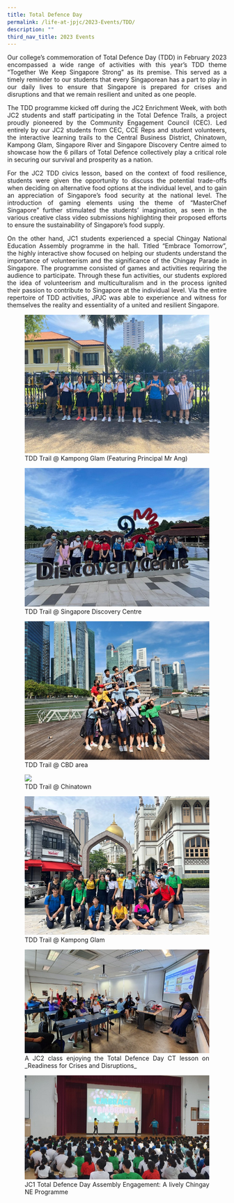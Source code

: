```yaml
---
title: Total Defence Day
permalink: /life-at-jpjc/2023-Events/TDD/
description: ""
third_nav_title: 2023 Events
---
```

<div align=justify>

<p>Our college’s commemoration of Total Defence Day (TDD) in February 2023 encompassed a wide range of activities with this year’s TDD theme “Together We Keep Singapore Strong” as its premise. This served as a timely reminder to our students that every Singaporean has a part to play in our daily lives to ensure that Singapore is prepared for crises and disruptions and that we remain resilient and united as one people.</p>

<p>The TDD programme kicked off during the JC2 Enrichment Week, with both JC2 students and staff participating in the Total Defence Trails, a project proudly pioneered by the Community Engagement Council (CEC). Led entirely by our JC2 students from CEC, CCE Reps and student volunteers, the interactive learning trails to the Central Business District, Chinatown, Kampong Glam, Singapore River and Singapore Discovery Centre aimed to showcase how the 6 pillars of Total Defence collectively play a critical role in securing our survival and prosperity as a nation. </p>

<p>For the JC2 TDD civics lesson, based on the context of food resilience, students were given the opportunity to discuss the potential trade-offs when deciding on alternative food options at the individual level, and to gain an appreciation of Singapore’s food security at the national level. The introduction of gaming elements using the theme of “MasterChef Singapore” further stimulated the students’ imagination, as seen in the various creative class video submissions highlighting their proposed efforts to ensure the sustainability of Singapore’s food supply.</p>

<p>On the other hand, JC1 students experienced a special Chingay National Education Assembly programme in the hall. Titled “Embrace Tomorrow”, the highly interactive show focused on helping our students understand the importance of volunteerism and the significance of the Chingay Parade in Singapore. The programme consisted of games and activities requiring the audience to participate. Through these fun activities, our students explored the idea of volunteerism and multiculturalism and in the process ignited their passion to contribute to Singapore at the individual level. Via the entire repertoire of TDD activities, JPJC was able to experience and witness for themselves the reality and essentiality of a united and resilient Singapore.
</p>

<figure>
<img src="/images/Life%20@%20JPJC/2023%20Events/TDD/image2.jpeg">
<figcaption>
TDD Trail @ Kampong Glam (Featuring Principal Mr Ang)</figcaption></figure>	
	
<figure>
<img src="/images/Life%20@%20JPJC/2023%20Events/TDD/image5.jpeg">
<figcaption>TDD Trail @ Singapore Discovery Centre</figcaption></figure>	
	
<figure>
<img src="/images/Life%20@%20JPJC/2023%20Events/TDD/image4.jpeg">
<figcaption>TDD Trail @ CBD area</figcaption></figure>	

<figure>
<img src="/images/Life%20@%20JPJC/2023%20Events/TDD/image10.jpeg">
<figcaption>TDD Trail @ Chinatown</figcaption></figure>	
<figure>
<img src="/images/Life%20@%20JPJC/2023%20Events/TDD/image3.jpeg">
<figcaption>TDD Trail @ Kampong Glam</figcaption></figure>	
	
<figure>
<img src="/images/Life%20@%20JPJC/2023%20Events/TDD/image0.jpeg">
<figcaption>A JC2 class enjoying the Total Defence Day CT lesson on _Readiness for Crises and Disruptions_</figcaption></figure>	

<figure>
<img src="/images/Life%20@%20JPJC/2023%20Events/TDD/image8.jpeg">
<figcaption>JC1 Total Defence Day Assembly Engagement: A lively Chingay NE Programme</figcaption></figure>	
	
</div>